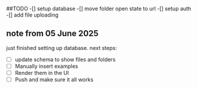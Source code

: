 ##TODO
 -[] setup database
 -[] move folder open state to url
 -[] setup auth
 -[] add file uploading

## note from 05 June 2025
just finished setting up database. next steps:

-[ ] update schema to show files and folders
-[ ] Manually insert examples
-[ ] Render them in the UI
-[ ] Push and make sure it all works
